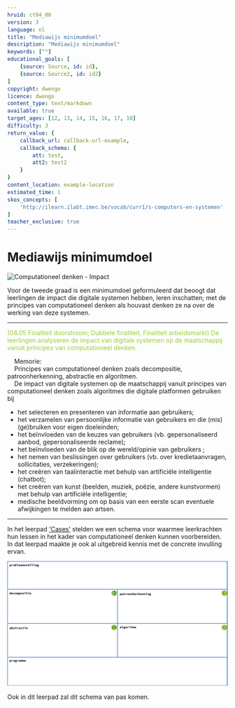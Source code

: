 ```yaml
---
hruid: ct04_00
version: 3
language: nl
title: "Mediawijs minimumdoel"
description: "Mediawijs minimumdoel"
keywords: [""]
educational_goals: [
    {source: Source, id: id}, 
    {source: Source2, id: id2}
]
copyright: dwengo
licence: dwengo
content_type: text/markdown
available: true
target_ages: [12, 13, 14, 15, 16, 17, 18]
difficulty: 3
return_value: {
    callback_url: callback-url-example,
    callback_schema: {
        att: test,
        att2: test2
    }
}
content_location: example-location
estimated_time: 1
skos_concepts: [
    'http://ilearn.ilabt.imec.be/vocab/curr1/s-computers-en-systemen'
]
teacher_exclusive: true
---
```

# Mediawijs minimumdoel 

![](@youtube/https://www.youtube.com/embed/FfqPxrT39_8 "Computationeel denken - Impact")

Voor de tweede graad is een minimumdoel geformuleerd dat beoogt dat leerlingen de impact die digitale systemen hebben, leren inschatten; met de principes van computationeel denken als houvast denken ze na over de werking van deze systemen.

-----

<span style="color: yellowgreen">(04.05 Finaliteit doorstroom; Dubbele finaliteit, Finaliteit arbeidsmarkt) De leerlingen analyseren de impact van digitale systemen op de maatschappij vanuit principes van computationeel denken.</span>

&nbsp;&nbsp;&nbsp;&nbsp;Memorie:<br>
&nbsp;&nbsp;&nbsp;&nbsp;Principes van computationeel denken zoals decompositie, patroonherkenning, abstractie en algoritmen.<br>
&nbsp;&nbsp;&nbsp;&nbsp;De impact van digitale systemen op de maatschappij vanuit principes van computationeel denken zoals algoritmes die digitale platformen gebruiken bij
- het selecteren en presenteren van informatie aan gebruikers;
- het verzamelen van persoonlijke informatie van gebruikers en die (mis)(ge)bruiken voor eigen doeleinden;
- het beïnvloeden van de keuzes van gebruikers (vb. gepersonaliseerd aanbod, gepersonaliseerde reclame);
- het beïnvloeden van de blik op de wereld/opinie van gebruikers ;
- het nemen van beslissingen over gebruikers (vb. over kredietaanvragen, sollicitaties, verzekeringen);
- het creëren van taalinteractie met behulp van artificiële intelligentie (chatbot);
- het creëren van kunst (beelden, muziek, poëzie, andere kunstvormen) met behulp van artificiële intelligentie;
- medische beeldvorming om op basis van een eerste scan eventuele afwijkingen te melden aan artsen.

-----

In het leerpad ['Cases'](https://www.dwengo.org/learning-path.html?hruid=ct6_cases&language=nl&te=true&source_page=%2Fcomputational_thinking%2F&source_title=%20Computationeel%20Denken#ct_cases0;nl;3) stelden we een schema voor waarmee leerkrachten hun lessen in het kader van computationeel denken kunnen voorbereiden. In dat leerpad maakte je ook al uitgebreid kennis met de concrete invulling ervan.

![Schema basisconcepten](embed/schema.png "Schema basisconcepten CD")

Ook in dit leerpad zal dit schema van pas komen.
